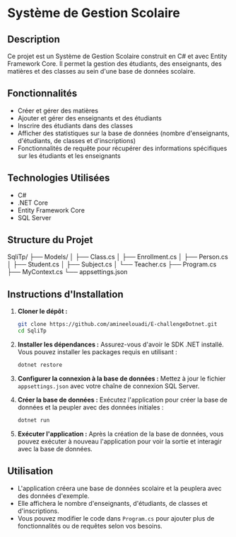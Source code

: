 # Système de Gestion Scolaire

## Description
Ce projet est un Système de Gestion Scolaire construit en C# et avec Entity Framework Core. Il permet la gestion des étudiants, des enseignants, des matières et des classes au sein d'une base de données scolaire.

## Fonctionnalités
- Créer et gérer des matières
- Ajouter et gérer des enseignants et des étudiants
- Inscrire des étudiants dans des classes
- Afficher des statistiques sur la base de données (nombre d'enseignants, d'étudiants, de classes et d'inscriptions)
- Fonctionnalités de requête pour récupérer des informations spécifiques sur les étudiants et les enseignants

## Technologies Utilisées
- C#
- .NET Core
- Entity Framework Core
- SQL Server

## Structure du Projet
SqliTp/
├── Models/
│ ├── Class.cs
│ ├── Enrollment.cs
│ ├── Person.cs
│ ├── Student.cs
│ ├── Subject.cs
│ └── Teacher.cs
├── Program.cs
├── MyContext.cs
└── appsettings.json

## Instructions d'Installation

1. **Cloner le dépôt :**
   ```bash
   git clone https://github.com/amineelouadi/E-challengeDotnet.git
   cd SqliTp
   ```

2. **Installer les dépendances :**
   Assurez-vous d'avoir le SDK .NET installé. Vous pouvez installer les packages requis en utilisant :
   ```bash
   dotnet restore
   ```

3. **Configurer la connexion à la base de données :**
   Mettez à jour le fichier `appsettings.json` avec votre chaîne de connexion SQL Server.

4. **Créer la base de données :**
   Exécutez l'application pour créer la base de données et la peupler avec des données initiales :
   ```bash
   dotnet run
   ```

5. **Exécuter l'application :**
   Après la création de la base de données, vous pouvez exécuter à nouveau l'application pour voir la sortie et interagir avec la base de données.

## Utilisation
- L'application créera une base de données scolaire et la peuplera avec des données d'exemple.
- Elle affichera le nombre d'enseignants, d'étudiants, de classes et d'inscriptions.
- Vous pouvez modifier le code dans `Program.cs` pour ajouter plus de fonctionnalités ou de requêtes selon vos besoins.